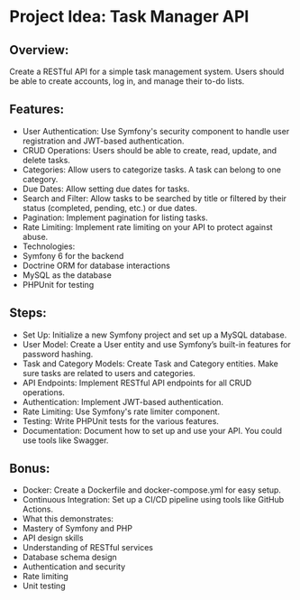 # Project Idea: Task Manager API

## Overview:
Create a RESTful API for a simple task management system. Users should be able to create accounts, log in, and manage their to-do lists.

## Features:
* User Authentication: Use Symfony's security component to handle user registration and JWT-based authentication.
* CRUD Operations: Users should be able to create, read, update, and delete tasks.
* Categories: Allow users to categorize tasks. A task can belong to one category.
* Due Dates: Allow setting due dates for tasks.
* Search and Filter: Allow tasks to be searched by title or filtered by their status (completed, pending, etc.) or due dates.
* Pagination: Implement pagination for listing tasks.
* Rate Limiting: Implement rate limiting on your API to protect against abuse.
* Technologies:
* Symfony 6 for the backend
* Doctrine ORM for database interactions
* MySQL as the database
* PHPUnit for testing

## Steps:
* Set Up: Initialize a new Symfony project and set up a MySQL database.
* User Model: Create a User entity and use Symfony’s built-in features for password hashing.
* Task and Category Models: Create Task and Category entities. Make sure tasks are related to users and categories.
* API Endpoints: Implement RESTful API endpoints for all CRUD operations.
* Authentication: Implement JWT-based authentication.
* Rate Limiting: Use Symfony's rate limiter component.
* Testing: Write PHPUnit tests for the various features.
* Documentation: Document how to set up and use your API. You could use tools like Swagger.

## Bonus:
* Docker: Create a Dockerfile and docker-compose.yml for easy setup.
* Continuous Integration: Set up a CI/CD pipeline using tools like GitHub Actions.
* What this demonstrates:
* Mastery of Symfony and PHP
* API design skills
* Understanding of RESTful services
* Database schema design
* Authentication and security
* Rate limiting
* Unit testing
